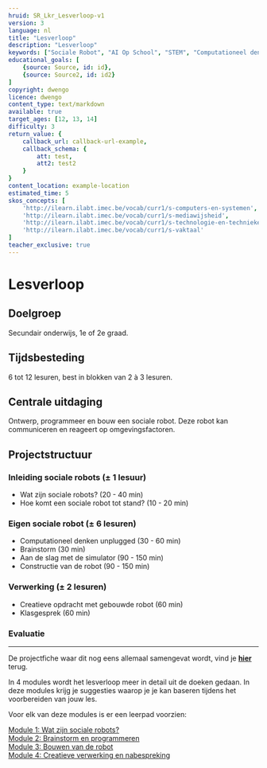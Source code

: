 ```yaml
---
hruid: SR_Lkr_Lesverloop-v1
version: 3
language: nl
title: "Lesverloop"
description: "Lesverloop"
keywords: ["Sociale Robot", "AI Op School", "STEM", "Computationeel denken", "Grafisch programmeren"]
educational_goals: [
    {source: Source, id: id}, 
    {source: Source2, id: id2}
]
copyright: dwengo
licence: dwengo
content_type: text/markdown
available: true
target_ages: [12, 13, 14]
difficulty: 3
return_value: {
    callback_url: callback-url-example,
    callback_schema: {
        att: test,
        att2: test2
    }
}
content_location: example-location
estimated_time: 5
skos_concepts: [
    'http://ilearn.ilabt.imec.be/vocab/curr1/s-computers-en-systemen', 
    'http://ilearn.ilabt.imec.be/vocab/curr1/s-mediawijsheid', 
    'http://ilearn.ilabt.imec.be/vocab/curr1/s-technologie-en-technieken', 
    'http://ilearn.ilabt.imec.be/vocab/curr1/s-vaktaal'
]
teacher_exclusive: true
---
```


# Lesverloop
## Doelgroep
Secundair onderwijs, 1e of 2e graad.

## Tijdsbesteding
6 tot 12 lesuren, best in blokken van 2 à 3 lesuren.

## Centrale uitdaging
Ontwerp, programmeer en bouw een sociale robot. Deze robot kan communiceren en reageert op omgevingsfactoren.

## Projectstructuur
### Inleiding sociale robots (± 1 lesuur)
* Wat zijn sociale robots? (20 - 40 min)
* Hoe komt een sociale robot tot stand? (10 - 20 min)

### Eigen sociale robot (± 6 lesuren)
* Computationeel denken unplugged (30 - 60 min)
* Brainstorm (30 min)
* Aan de slag met de simulator (90 - 150 min)
* Constructie van de robot (90 - 150 min)

### Verwerking (± 2 lesuren)
* Creatieve opdracht met gebouwde robot (60 min)
* Klasgesprek (60 min)

### Evaluatie  

***

De projectfiche waar dit nog eens allemaal samengevat wordt, vind je [**hier**](embed/ProjectficheSocialeRobot.pdf "projectfiche") terug.

In 4 modules wordt het lesverloop meer in detail uit de doeken gedaan. In deze modules krijg je suggesties waarop je je kan baseren tijdens het voorbereiden van jouw les.

Voor elk van deze modules is er een leerpad voorzien:

[Module 1: Wat zijn sociale robots?](https://www.dwengo.org/socialerobot1 "Module 1")  
[Module 2: Brainstorm en programmeren](https://www.dwengo.org/socialerobot2 "Module 2")  
[Module 3: Bouwen van de robot](https://www.dwengo.org/socialerobot3 "Module 3")  
[Module 4: Creatieve verwerking en nabespreking](https://www.dwengo.org/socialerobot4 "Module 4")  
